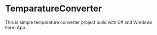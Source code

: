 # TemparatureConverter
This is simple temparature converter project build with C# and Windows Form App

